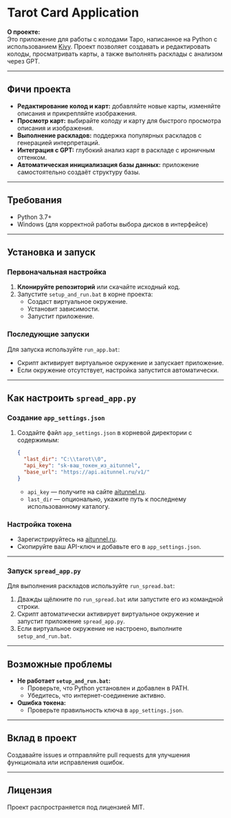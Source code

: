# Tarot Card Application

**О проекте:**  
Это приложение для работы с колодами Таро, написанное на Python с использованием [Kivy](https://kivy.org/). Проект позволяет создавать и редактировать колоды, просматривать карты, а также выполнять расклады с анализом через GPT.

---

## Фичи проекта
- **Редактирование колод и карт:** добавляйте новые карты, изменяйте описания и прикрепляйте изображения.
- **Просмотр карт:** выбирайте колоду и карту для быстрого просмотра описания и изображения.
- **Выполнение раскладов:** поддержка популярных раскладов с генерацией интерпретаций.
- **Интеграция с GPT:** глубокий анализ карт в раскладе с ироничным оттенком.
- **Автоматическая инициализация базы данных:** приложение самостоятельно создаёт структуру базы.

---

## Требования

- Python 3.7+
- Windows (для корректной работы выбора дисков в интерфейсе)

---

## Установка и запуск

### Первоначальная настройка
1. **Клонируйте репозиторий** или скачайте исходный код.
2. Запустите `setup_and_run.bat` в корне проекта:
   - Создаст виртуальное окружение.
   - Установит зависимости.
   - Запустит приложение.

### Последующие запуски
Для запуска используйте `run_app.bat`:
- Скрипт активирует виртуальное окружение и запускает приложение.
- Если окружение отсутствует, настройка запустится автоматически.

---

## Как настроить `spread_app.py`

### Создание `app_settings.json`
1. Создайте файл `app_settings.json` в корневой директории с содержимым:
   ```json
   {
     "last_dir": "C:\\tarot\\0",
     "api_key": "sk-ваш_токен_из_aitunnel",
     "base_url": "https://api.aitunnel.ru/v1/"
   }
   ```
   - `api_key` — получите на сайте [aitunnel.ru](https://aitunnel.ru/).
   - `last_dir` — опционально, укажите путь к последнему использованному каталогу.

### Настройка токена
- Зарегистрируйтесь на [aitunnel.ru](https://aitunnel.ru/).
- Скопируйте ваш API-ключ и добавьте его в `app_settings.json`.

---

### Запуск `spread_app.py`
Для выполнения раскладов используйте `run_spread.bat`:
1. Дважды щёлкните по `run_spread.bat` или запустите его из командной строки.  
2. Скрипт автоматически активирует виртуальное окружение и запустит приложение `spread_app.py`.
3. Если виртуальное окружение не настроено, выполните `setup_and_run.bat`.

---

## Возможные проблемы

- **Не работает `setup_and_run.bat`:**
  - Проверьте, что Python установлен и добавлен в PATH.
  - Убедитесь, что интернет-соединение активно.
- **Ошибка токена:**
  - Проверьте правильность ключа в `app_settings.json`.

---

## Вклад в проект
Создавайте issues и отправляйте pull requests для улучшения функционала или исправления ошибок.

---

## Лицензия
Проект распространяется под лицензией MIT.